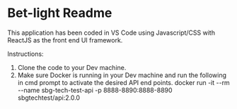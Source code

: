 # Bet-light Readme

This application has been coded in VS Code using Javascript/CSS with ReactJS as the front end UI framework.

Instructions:

1. Clone the code to your Dev machine.
2. Make sure Docker is running in your Dev machine and run the following in cmd prompt to activate the desired API end points.
docker run -it --rm --name sbg-tech-test-api -p 8888-8890:8888-8890 sbgtechtest/api:2.0.0
